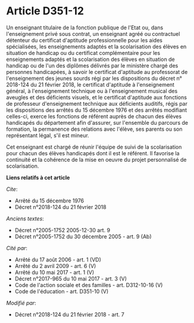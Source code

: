 # Article D351-12

Un enseignant titulaire de la fonction publique de l'Etat ou, dans l'enseignement privé sous contrat, un enseignant agréé ou
contractuel détenteur du certificat d'aptitude professionnelle pour les aides spécialisées, les enseignements adaptés et la
scolarisation des élèves en situation de handicap ou du certificat complémentaire pour les enseignements adaptés et la
scolarisation des élèves en situation de handicap ou de l'un des diplômes délivrés par le ministère chargé des personnes
handicapées, à savoir le certificat d'aptitude au professorat de l'enseignement des jeunes sourds régi par les dispositions
du décret n° 2018-124 du 21 février 2018, le certificat d'aptitude à l'enseignement général, à l'enseignement technique ou à
l'enseignement musical des aveugles et des déficients visuels, et le certificat d'aptitude aux fonctions de professeur
d'enseignement technique aux déficients auditifs, régis par les dispositions des arrêtés du 15 décembre 1976 et des arrêtés
modifiant celles-ci, exerce les fonctions de référent auprès de chacun des élèves handicapés du département afin d'assurer,
sur l'ensemble du parcours de formation, la permanence des relations avec l'élève, ses parents ou son représentant légal,
s'il est mineur.

Cet enseignant est chargé de réunir l'équipe de suivi de la scolarisation pour chacun des élèves handicapés dont il est le
référent. Il favorise la continuité et la cohérence de la mise en oeuvre du projet personnalisé de scolarisation.

**Liens relatifs à cet article**

_Cite_:

  - Arrêté du 15 décembre 1976
  - Décret n°2018-124 du 21 février 2018

_Anciens textes_:

  - Décret n°2005-1752 2005-12-30 art. 9
  - Décret n°2005-1752 du 30 décembre 2005 - art. 9 (Ab)

_Cité par_:

  - Arrêté du 17 août 2006 - art. 1 (VD)
  - Arrêté du 2 avril 2009 - art. 6 (V)
  - Arrêté du 10 mai 2017 - art. 1 (V)
  - Décret n°2017-965 du 10 mai 2017 - art. 3 (V)
  - Code de l'action sociale et des familles - art. D312-10-16 (V)
  - Code de l'éducation - art. D351-10 (V)

_Modifié par_:

  - Décret n°2018-124 du 21 février 2018 - art. 7

